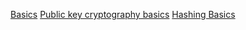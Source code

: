 [Basics](https://share.note.sx/qx4qx7qt#HthnIVOkaYmAgYL44jUx9nkTpiGoebAVW5lrI7oenCQ)
[Public key cryptography basics](https://share.note.sx/qx4qx7qt#HthnIVOkaYmAgYL44jUx9nkTpiGoebAVW5lrI7oenCQ)
[Hashing Basics](https://share.note.sx/3fpvfrnf#cYo+VSKkV874TSu8goxWW8la/i7m+eWP3THBsxscNHY)
